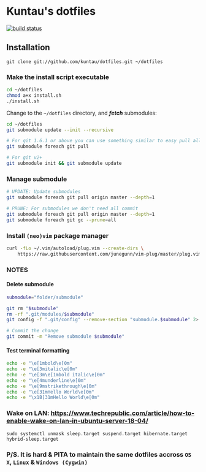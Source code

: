 # Kuntau's dotfiles

[![build status](https://img.shields.io/travis/kuntau/dotfiles.svg?style=flat-square)](https://travis-ci.org/kuntau/dotfiles)

## Installation

`git clone git://github.com/kuntau/dotfiles.git ~/dotfiles`

### Make the install script executable

```zsh
cd ~/dotfiles
chmod a+x install.sh
./install.sh
```

Change to the `~/dotfiles` directory, and ***fetch*** submodules:

```zsh
cd ~/dotfiles
git submodule update --init --recursive

# For git 1.6.1 or above you can use something similar to easy pull all submodule:
git submodule foreach git pull

# For git v2+
git submodule init && git submodule update

```

### Manage submodule

```zsh
# UPDATE: Update submodules
git submodule foreach git pull origin master --depth=1

# PRUNE: For submodules we don't need all commit
git submodule foreach git pull origin master --depth=1
git submodule foreach git gc --prune=all
```

### Install `(neo)vim` package manager

```zsh
curl -fLo ~/.vim/autoload/plug.vim --create-dirs \
    https://raw.githubusercontent.com/junegunn/vim-plug/master/plug.vim
```

### NOTES

#### Delete submodule

```zsh
submodule="folder/submodule"

git rm "$submodule"
rm -rf ".git/modules/$submodule"
git config -f ".git/config" --remove-section "submodule.$submodule" 2> /dev/null

# Commit the change
git commit -m "Remove submodule $submodule"
```

#### Test terminal formatting

```zsh
echo -e "\e[1mbold\e[0m"
echo -e "\e[3mitalic\e[0m"
echo -e "\e[3m\e[1mbold italic\e[0m"
echo -e "\e[4munderline\e[0m"
echo -e "\e[9mstrikethrough\e[0m"
echo -e "\e[31mHello World\e[0m"
echo -e "\x1B[31mHello World\e[0m"
```

### Wake on LAN: https://www.techrepublic.com/article/how-to-enable-wake-on-lan-in-ubuntu-server-18-04/

`sudo systemctl unmask sleep.target suspend.target hibernate.target hybrid-sleep.target`

### P/S. It is hard & PITA to maintain the same dotfiles accross `OS X`, `Linux` & `Windows (Cygwin)`
